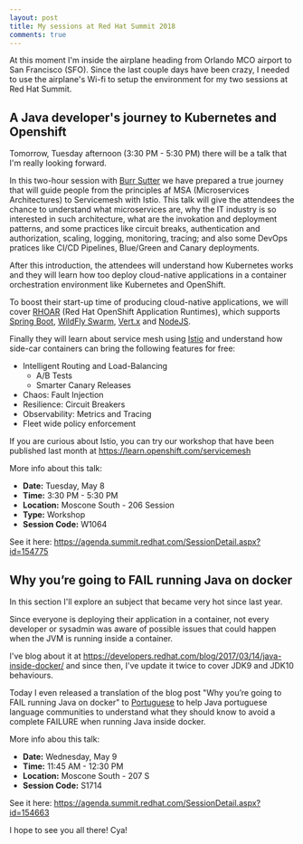 ```yaml
---
layout: post
title: My sessions at Red Hat Summit 2018
comments: true
---
```


At this moment I'm inside the airplane heading from Orlando MCO airport to San Francisco (SFO). Since the last couple days have been crazy, I needed to use the airplane's Wi-fi to setup the environment for my two sessions at Red Hat Summit.

## A Java developer's journey to Kubernetes and Openshift

Tomorrow, Tuesday afternoon (3:30 PM - 5:30 PM) there will be a talk that I'm really looking forward.

In this two-hour session with [Burr Sutter](https://twitter.com/burrsutter) we have prepared a true journey that will guide people from the principles af MSA (Microservices Architectures) to Servicemesh with Istio. This talk will give the attendees the chance to understand what microservices are, why the IT industry is so interested in such architecture, what are the invokation and deployment patterns, and some practices like circuit breaks, authentication and authorization, scaling, logging, monitoring, tracing; and also some DevOps pratices like CI/CD Pipelines, Blue/Green and Canary deployments.

After this introduction, the attendees will understand how Kubernetes works and they will learn how too deploy cloud-native applications in a container orchestration environment like Kubernetes and OpenShift.

To boost their start-up time of producing cloud-native applications, we will cover [RHOAR](https://launch.openshift.io/) (Red Hat OpenShift Application Runtimes), which supports [Spring Boot](https://projects.spring.io/spring-boot/), [WildFly Swarm](http://wildfly-swarm.io/), [Vert.x](http://vertx.io/) and [NodeJS](https://nodejs.org/).

Finally they will learn about service mesh using [Istio](https://istio.io/) and understand how side-car containers can bring the following features for free:

- Intelligent Routing and Load-Balancing
  - A/B Tests
  - Smarter Canary Releases 
- Chaos: Fault Injection
- Resilience: Circuit Breakers
- Observability: Metrics and Tracing
- Fleet wide policy enforcement

If you are curious about Istio, you can try our workshop that have been published last month at <https://learn.openshift.com/servicemesh>

More info about this talk:

- **Date:** Tuesday, May 8 
- **Time:** 3:30 PM - 5:30 PM
- **Location:** Moscone South - 206 Session 
- **Type:** Workshop 
- **Session Code:** W1064

See it here: <https://agenda.summit.redhat.com/SessionDetail.aspx?id=154775>
 

## Why you’re going to FAIL running Java on docker

In this section I'll explore an subject that became very hot since last year.

Since everyone is deploying their application in a container, not every developer or sysadmin was aware of possible issues that could happen when the JVM is running inside a container.

I've blog about it at <https://developers.redhat.com/blog/2017/03/14/java-inside-docker/> and since then, I've update it twice to cover JDK9 and JDK10 behaviours.

Today I even released a translation of the blog post "Why you’re going to FAIL running Java on docker" to [Portuguese](/2018/05/07/java-no-docker) to help Java portuguese language communities to understand what they should know to avoid a complete FAILURE when running Java inside docker.

More info abou this talk:

- **Date:** Wednesday, May 9 
- **Time:** 11:45 AM - 12:30 PM 
- **Location:** Moscone South - 207 S
- **Session Code:** S1714

See it here: <https://agenda.summit.redhat.com/SessionDetail.aspx?id=154663>

I hope to see you all there! Cya!

